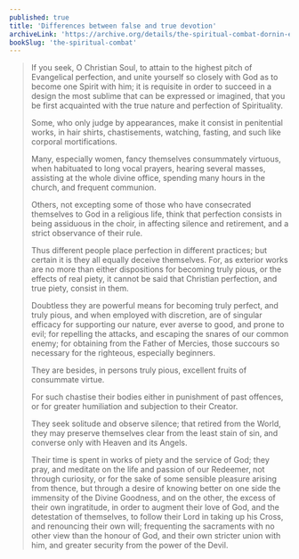 ```yaml
---
published: true
title: 'Differences between false and true devotion'
archiveLink: 'https://archive.org/details/the-spiritual-combat-dornin-edition/page/5?view=theater'
bookSlug: 'the-spiritual-combat'
---
```


> If you seek, O Christian Soul, to attain to the highest pitch of Evangelical perfection, and unite yourself so closely with God as to become one Spirit with him; it is requisite in order to succeed in a design the most sublime that can be expressed or imagined, that you be first acquainted with the true nature and perfection of Spirituality.
>
> Some, who only judge by appearances, make it consist in penitential works, in hair shirts, chastisements, watching, fasting, and such like corporal mortifications.
>
> Many, especially women, fancy themselves consummately virtuous, when habituated to long vocal prayers, hearing several masses, assisting at the whole divine office, spending many hours in the church, and frequent communion.
>
> Others, not excepting some of those who have consecrated themselves to God in a religious life, think that perfection consists in being assiduous in the choir, in affecting silence and retirement, and a strict observance of their rule.
>
> Thus different people place perfection in different practices; but certain it is they all equally deceive themselves. For, as exterior works are no more than either dispositions for becoming truly pious, or the effects of real piety, it cannot be said that Christian perfection, and true piety, consist in them.
>
> Doubtless they are powerful means for becoming truly perfect, and truly pious, and when employed with discretion, are of singular efficacy for supporting our nature, ever averse to good, and prone to evil; for repelling the attacks, and escaping the snares of our common enemy; for obtaining from the Father of Mercies, those succours so necessary for the righteous, especially beginners.
>
> They are besides, in persons truly pious, excellent fruits of consummate virtue.
>
> For such chastise their bodies either in punishment of past offences, or for greater humiliation and subjection to their Creator.
>
> They seek solitude and observe silence; that retired from the World, they may preserve themselves clear from the least stain of sin, and converse only with Heaven and its Angels.
>
> Their time is spent in works of piety and the service of God; they pray, and meditate on the life and passion of our Redeemer, not through curiosity, or for the sake of some sensible pleasure arising from thence, but through a desire of knowing better on one side the immensity of the Divine Goodness, and on the other, the excess of their own ingratitude, in order to augment their love of God, and the detestation of themselves, to follow their Lord in taking up his Cross, and renouncing their own will; frequenting the sacraments with no other view than the honour of God, and their own stricter union with him, and greater security from the power of the Devil.